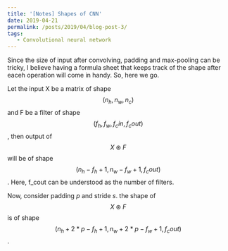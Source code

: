 ```yaml
---
title: '[Notes] Shapes of CNN'
date: 2019-04-21
permalink: /posts/2019/04/blog-post-3/
tags:
   - Convolutional neural network
---
```


Since the size of input after convolving, padding and max-pooling can be tricky, I believe having a formula sheet that keeps track of the shape after eaceh operation will come in handy. So, here we go.

Let the input X be a matrix of shape $$(n_h,n_w,n_c)$$ and F be a filter of shape $$(f_h,f_w,f_cin,f_cout)$$, then output of $$X\circledast F$$ will be of shape $$(n_h-f_h+1,n_w-f_w+1,f_cout)$$. Here,
f_cout can be understood as the number of filters.

Now, consider padding $p$ and stride $s$. the shape of $$X\circledast F$$ is of shape $$(n_h+2*p-f_h+1,n_w+2*p-f_w+1,f_cout)$$.